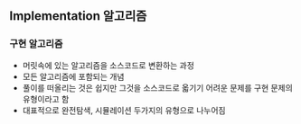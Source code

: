 ## Implementation 알고리즘

### 구현 알고리즘
* 머릿속에 있는 알고리즘을 소스코드로 변환하는 과정
* 모든 알고리즘에 포함되는 개념
* 풀이를 떠올리는 것은 쉽지만 그것을 소스코드로 옯기기 어려운 문제를 구현 문제의 유형이라고 함
* 대표적으로 완전탐색, 시뮬레이션 두가지의 유형으로 나누어짐
